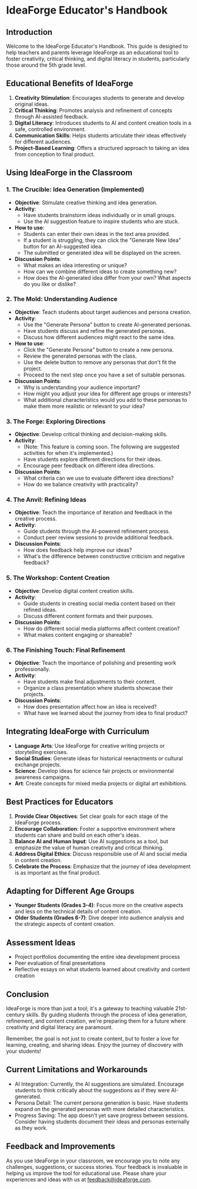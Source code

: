 # IdeaForge Educator's Handbook

## Introduction

Welcome to the IdeaForge Educator's Handbook. This guide is designed to help teachers and parents leverage IdeaForge as an educational tool to foster creativity, critical thinking, and digital literacy in students, particularly those around the 5th grade level.

## Educational Benefits of IdeaForge

1. **Creativity Stimulation**: Encourages students to generate and develop original ideas.
2. **Critical Thinking**: Promotes analysis and refinement of concepts through AI-assisted feedback.
3. **Digital Literacy**: Introduces students to AI and content creation tools in a safe, controlled environment.
4. **Communication Skills**: Helps students articulate their ideas effectively for different audiences.
5. **Project-Based Learning**: Offers a structured approach to taking an idea from conception to final product.

## Using IdeaForge in the Classroom

### 1. The Crucible: Idea Generation (Implemented)

- **Objective**: Stimulate creative thinking and idea generation.
- **Activity**:
  - Have students brainstorm ideas individually or in small groups.
  - Use the AI suggestion feature to inspire students who are stuck.
- **How to use**:
  - Students can enter their own ideas in the text area provided.
  - If a student is struggling, they can click the "Generate New Idea" button for an AI-suggested idea.
  - The submitted or generated idea will be displayed on the screen.
- **Discussion Points**:
  - What makes an idea interesting or unique?
  - How can we combine different ideas to create something new?
  - How does the AI-generated idea differ from your own? What aspects do you like or dislike?

### 2. The Mold: Understanding Audience

- **Objective**: Teach students about target audiences and persona creation.
- **Activity**:
  - Use the "Generate Persona" button to create AI-generated personas.
  - Have students discuss and refine the generated personas.
  - Discuss how different audiences might react to the same idea.
- **How to use**:
  - Click the "Generate Persona" button to create a new persona.
  - Review the generated personas with the class.
  - Use the delete button to remove any personas that don't fit the project.
  - Proceed to the next step once you have a set of suitable personas.
- **Discussion Points**:
  - Why is understanding your audience important?
  - How might you adjust your idea for different age groups or interests?
  - What additional characteristics would you add to these personas to make them more realistic or relevant to your idea?

### 3. The Forge: Exploring Directions

- **Objective**: Develop critical thinking and decision-making skills.
- **Activity**:
  - (Note: This feature is coming soon. The following are suggested activities for when it's implemented.)
  - Have students explore different directions for their ideas.
  - Encourage peer feedback on different idea directions.
- **Discussion Points**:
  - What criteria can we use to evaluate different idea directions?
  - How do we balance creativity with practicality?

### 4. The Anvil: Refining Ideas

- **Objective**: Teach the importance of iteration and feedback in the creative process.
- **Activity**:
  - Guide students through the AI-powered refinement process.
  - Conduct peer review sessions to provide additional feedback.
- **Discussion Points**:
  - How does feedback help improve our ideas?
  - What's the difference between constructive criticism and negative feedback?

### 5. The Workshop: Content Creation

- **Objective**: Develop digital content creation skills.
- **Activity**:
  - Guide students in creating social media content based on their refined ideas.
  - Discuss different content formats and their purposes.
- **Discussion Points**:
  - How do different social media platforms affect content creation?
  - What makes content engaging or shareable?

### 6. The Finishing Touch: Final Refinement

- **Objective**: Teach the importance of polishing and presenting work professionally.
- **Activity**:
  - Have students make final adjustments to their content.
  - Organize a class presentation where students showcase their projects.
- **Discussion Points**:
  - How does presentation affect how an idea is received?
  - What have we learned about the journey from idea to final product?

## Integrating IdeaForge with Curriculum

- **Language Arts**: Use IdeaForge for creative writing projects or storytelling exercises.
- **Social Studies**: Generate ideas for historical reenactments or cultural exchange projects.
- **Science**: Develop ideas for science fair projects or environmental awareness campaigns.
- **Art**: Create concepts for mixed media projects or digital art exhibitions.

## Best Practices for Educators

1. **Provide Clear Objectives**: Set clear goals for each stage of the IdeaForge process.
2. **Encourage Collaboration**: Foster a supportive environment where students can share and build on each other's ideas.
3. **Balance AI and Human Input**: Use AI suggestions as a tool, but emphasize the value of human creativity and critical thinking.
4. **Address Digital Ethics**: Discuss responsible use of AI and social media in content creation.
5. **Celebrate the Process**: Emphasize that the journey of idea development is as important as the final product.

## Adapting for Different Age Groups

- **Younger Students (Grades 3-4)**: Focus more on the creative aspects and less on the technical details of content creation.
- **Older Students (Grades 6-7)**: Dive deeper into audience analysis and the strategic aspects of content creation.

## Assessment Ideas

- Project portfolios documenting the entire idea development process
- Peer evaluation of final presentations
- Reflective essays on what students learned about creativity and content creation

## Conclusion

IdeaForge is more than just a tool; it's a gateway to teaching valuable 21st-century skills. By guiding students through the process of idea generation, refinement, and content creation, we're preparing them for a future where creativity and digital literacy are paramount.

Remember, the goal is not just to create content, but to foster a love for learning, creating, and sharing ideas. Enjoy the journey of discovery with your students!

## Current Limitations and Workarounds

- AI Integration: Currently, the AI suggestions are simulated. Encourage students to think critically about the suggestions as if they were AI-generated.
- Persona Detail: The current persona generation is basic. Have students expand on the generated personas with more detailed characteristics.
- Progress Saving: The app doesn't yet save progress between sessions. Consider having students document their ideas and personas externally as they work.

## Feedback and Improvements

As you use IdeaForge in your classroom, we encourage you to note any challenges, suggestions, or success stories. Your feedback is invaluable in helping us improve the tool for educational use. Please share your experiences and ideas with us at feedback@ideaforge.com.
